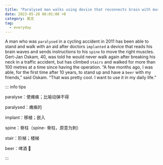```yaml
---
title: "Paralysed man walks using device that reconnects brain with muscles"
date: 2023-05-28 06:01:00 +8
category: 英文
tag:
  - everyday
---
```


A man who was `paralysed` in a cycling accident in 2011 has been able to stand and walk with an aid after doctors `implanted` a device that reads his brain waves and sends instructions to his `spine` to move the right muscles. Gert-Jan Oskam, 40, was told he would never walk again after breaking his neck in a traffic accident, but has climbed `stairs` and walked for more than 100 metres at a time since having the operation. “A few months ago, I was able, for the first time after 10 years, to stand up and have a `beer` with my friends,” said Oskam. “That was pretty cool. I want to use it in my daily life.”

::: info tips

paralyse：使瘫痪；比喻动弹不得

paralysed：瘫痪的

implant：移植；嵌入

spine：脊柱（spine- 脊柱，原意为刺）

stair：阶梯；楼梯

beer：啤酒 🍺

:::
